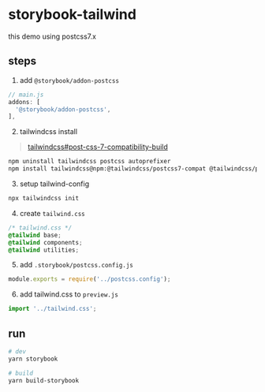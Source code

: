 # storybook-tailwind

this demo using postcss7.x

## steps

1. add `@storybook/addon-postcss`

```js
// main.js
addons: [
  '@storybook/addon-postcss',
],
```

2. tailwindcss install

> [tailwindcss#post-css-7-compatibility-build](https://tailwindcss.com/docs/installation#post-css-7-compatibility-build)

```sh
npm uninstall tailwindcss postcss autoprefixer
npm install tailwindcss@npm:@tailwindcss/postcss7-compat @tailwindcss/postcss7-compat postcss@^7 autoprefixer@^9
```

3. setup tailwind-config

```sh
npx tailwindcss init
```

4. create `tailwind.css`

```css
/* tailwind.css */
@tailwind base;
@tailwind components;
@tailwind utilities;
```

5. add `.storybook/postcss.config.js`

```js
module.exports = require('../postcss.config');
```

6. add tailwind.css to `preview.js`

```js
import '../tailwind.css';
```

## run

```sh
# dev
yarn storybook

# build
yarn build-storybook
```
